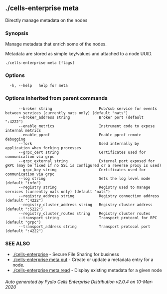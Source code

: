 ## ./cells-enterprise meta

Directly manage metadata on the nodes

### Synopsis

Manage metadata that enrich some of the nodes.

Metadata are stored as simple key/values and attached to a node UUID.


```
./cells-enterprise meta [flags]
```

### Options

```
  -h, --help   help for meta
```

### Options inherited from parent commands

```
      --broker string                     Pub/sub service for events between services (currently nats only) (default "nats")
      --broker_address string             Broker port (default ":4222")
      --enable_metrics                    Instrument code to expose internal metrics
      --enable_pprof                      Enable pprof remote debugging
      --fork                              Used internally by application when forking processes
      --grpc_cert string                  Certificates used for communication via grpc
      --grpc_external string              External port exposed for gRPC (may be fixed if no SSL is configured or a reverse proxy is used)
      --grpc_key string                   Certificates used for communication via grpc
      --log string                        Sets the log level mode (default "info")
      --registry string                   Registry used to manage services (currently nats only) (default "nats")
      --registry_address string           Registry connection address (default ":4222")
      --registry_cluster_address string   Registry cluster address (default ":5222")
      --registry_cluster_routes string    Registry cluster routes
      --transport string                  Transport protocol for RPC (default "grpc")
      --transport_address string          Transport protocol port (default ":4222")
```

### SEE ALSO

* [./cells-enterprise](./cells-enterprise)	 - Secure File Sharing for business
* [./cells-enterprise meta put](./cells-enterprise-meta-put)	 - Create or update a metadata entry for a node.
* [./cells-enterprise meta read](./cells-enterprise-meta-read)	 - Display existing metadata for a given node

###### Auto generated by Pydio Cells Enterprise Distribution v2.0.4 on 10-Mar-2020
